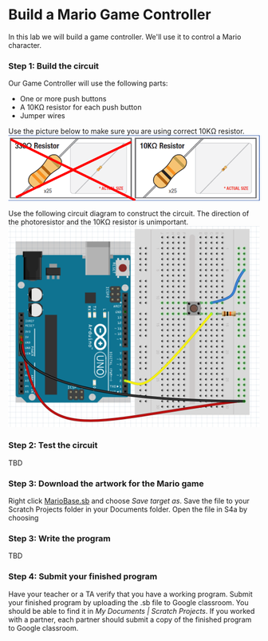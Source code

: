 # Build a Mario Game Controller
In this lab we will build a game controller. We'll use it to control a Mario character.

### Step 1: Build the circuit
Our Game Controller will use the following parts:
- One or more push buttons
- A 10KΩ resistor for each push button
- Jumper wires   

Use the picture below to make sure you are using correct 10KΩ resistor.   
![](Theremin1.png)   
   
Use the following circuit diagram to construct the circuit. The direction of the photoresistor and the 10KΩ resistor is unimportant.   
![](GameController1.png)

### Step 2: Test the circuit
TBD

### Step 3: Download the artwork for the Mario game
Right click [MarioBase.sb](MarioBase.sb) and choose *Save target as*. Save the file to your Scratch Projects folder in your Documents folder. Open the file in S4a by choosing

### Step 3: Write the program
TBD

### Step 4: Submit your finished program
Have your teacher or a TA verify that you have a working program. Submit your finished program by uploading the .sb file to Google classroom. You should be able to find it in *My Documents | Scratch Projects*. If you worked with a partner, each partner should submit a copy of the finished program to Google classroom.
